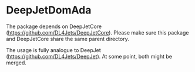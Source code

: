 # DeepJetDomAda

The package depends on DeepJetCore (https://github.com/DL4Jets/DeepJetCore).
Please make sure this package and DeepJetCore share the same parent directory.

The usage is fully analogue to DeepJet (https://github.com/DL4Jets/DeepJet).
At some point, both might be merged.

